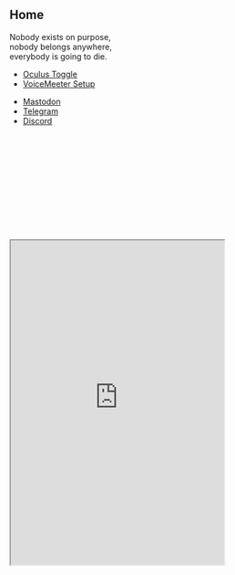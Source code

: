 <script src="/assets/js/hash-redirect.js"></script>

<h2>Home</h2>
<p>Nobody exists on purpose,<br>nobody belongs anywhere,<br>everybody is going to die.</p>
<div id="projects" class="holder center">
	<nav>
		<ul class="navbar">
			<li class="navbar"><a href="/ovrtoggle">Oculus Toggle</a></li>
			<li class="navbar"><a href="/voicemeeter">VoiceMeeter Setup</a></li>
		</ul>
	</nav>
</div>
<div id="contact" class="holder center">
	<nav>
		<ul class="navbar">
			<li class="navbar"><a href="/contact#mastodon">Mastodon</a></li>
			<li class="navbar"><a href="/contact#telegram">Telegram</a></li>
			<li class="navbar"><a href="/contact#discord">Discord</a></li>
		</ul>
	</nav>
</div>
<div id="story-time" class="holder center"></div>
<div id="lunar-location" class="holder center"></div>
<div id="messageembed" class="holder center"></div>
<iframe id="musicembed" allow="encrypted-media" style="max-width:100%;height:0px;width:0px;border: 0px" allowfullscreen="true"></iframe>
<iframe id="tootembed" src="" class="mastodon-embed" style="max-width: 0; border: 0" width="400" allowfullscreen="allowfullscreen"></iframe>
<hr style="height:4px; visibility:hidden;">
<iframe allowfullscreen sandbox="allow-top-navigation allow-scripts" width="375" height="569" src="https://www.mastofeed.com/apiv2/feed?userurl=https%3A%2F%2Fmas.to%2Fusers%2Flunar&theme=dark&size=77&header=false&replies=false&boosts=false"></iframe>
<script src="https://www.gstatic.com/firebasejs/5.1.0/firebase-app.js"></script>
<script src="https://www.gstatic.com/firebasejs/5.1.0/firebase-database.js"></script>
<script src="/assets/js/home.js"></script>
<script src="https://mas.to/embed.js" async="async"></script>
